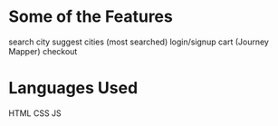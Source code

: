 # Some of the Features
search city
suggest cities (most searched)
login/signup
cart (Journey Mapper)
checkout
# Languages Used
HTML
CSS
JS
